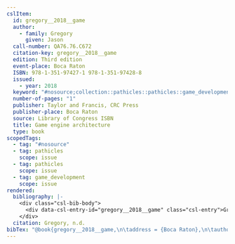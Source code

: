 ```yaml
---
cslItem:
  id: gregory__2018__game
  author:
    - family: Gregory
      given: Jason
  call-number: QA76.76.C672
  citation-key: gregory__2018__game
  edition: Third edition
  event-place: Boca Raton
  ISBN: 978-1-351-97427-1 978-1-351-97428-8
  issued:
    - year: 2018
  keyword: "#nosource;collection::pathicles::pathicles::game_development"
  number-of-pages: "1"
  publisher: Taylor and Francis, CRC Press
  publisher-place: Boca Raton
  source: Library of Congress ISBN
  title: Game engine architecture
  type: book
scopedTags:
  - tag: "#nosource"
  - tag: pathicles
    scope: issue
  - tag: pathicles
    scope: issue
  - tag: game_development
    scope: issue
rendered:
  bibliography: |-
    <div class="csl-bib-body">
      <div data-csl-entry-id="gregory__2018__game" class="csl-entry">Gregory, J. n.d.. <i>Game engine architecture</i> (Third edition). Taylor and Francis, CRC Press.</div>
    </div>
  citation: Gregory, n.d.
bibTex: "@book{gregory__2018__game,\n\taddress = {Boca Raton},\n\tauthor = {Gregory, Jason},\n\tedition = {Third edition},\n\tpublisher = {{Taylor and Francis, CRC Press}},\n\ttitle = {Game engine architecture},\n}\n\n"
---
```

